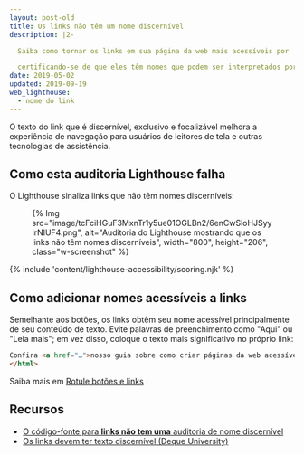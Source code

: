 ```yaml
---
layout: post-old
title: Os links não têm um nome discernível
description: |2-

  Saiba como tornar os links em sua página da web mais acessíveis por

  certificando-se de que eles têm nomes que podem ser interpretados por tecnologias assistivas.
date: 2019-05-02
updated: 2019-09-19
web_lighthouse:
  - nome do link
---
```


O texto do link que é discernível, exclusivo e focalizável melhora a experiência de navegação para usuários de leitores de tela e outras tecnologias de assistência.

## Como esta auditoria Lighthouse falha

O Lighthouse sinaliza links que não têm nomes discerníveis:

<figure class="w-figure">{% Img src="image/tcFciHGuF3MxnTr1y5ue01OGLBn2/6enCwSloHJSyylrNIUF4.png", alt="Auditoria do Lighthouse mostrando que os links não têm nomes discerníveis", width="800", height="206", class="w-screenshot" %}</figure>

{% include 'content/lighthouse-accessibility/scoring.njk' %}

## Como adicionar nomes acessíveis a links

Semelhante aos botões, os links obtêm seu nome acessível principalmente de seu conteúdo de texto. Evite palavras de preenchimento como "Aqui" ou "Leia mais"; em vez disso, coloque o texto mais significativo no próprio link:

```html
Confira <a href="…">nosso guia sobre como criar páginas da web acessíveis</a>.
</html>
```

Saiba mais em [Rotule botões e links](/labels-and-text-alternatives#label-buttons-and-links) .

## Recursos

- [O código-fonte para **links não tem uma** auditoria de nome discernível](https://github.com/GoogleChrome/lighthouse/blob/master/lighthouse-core/audits/accessibility/link-name.js)
- [Os links devem ter texto discernível (Deque University)](https://dequeuniversity.com/rules/axe/3.3/link-name)
